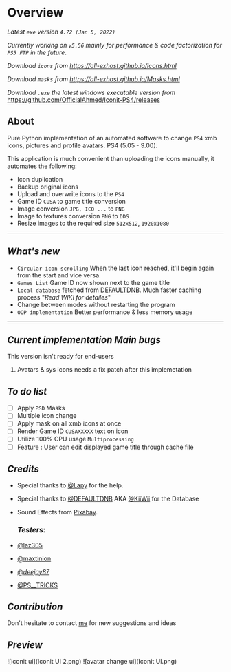 # Overview

_Latest `exe` version `4.72 (Jan 5, 2022)`_

_Currently working on `v5.56` mainly for performance & code factorization for `PS5 FTP` in the future_.

*Download `icons` from <https://all-exhost.github.io/Icons.html>*

*Download `masks` from <https://all-exhost.github.io/Masks.html>*

*Download `.exe` the latest windows executable version from* <https://github.com/OfficialAhmed/Iconit-PS4/releases>

## About

Pure Python implementation of an automated software to change `PS4` xmb icons, pictures and profile avatars. PS4 (5.05 - 9.00).

This application is much convenient than uploading the icons manually, it automates the following:

* Icon duplication 
* Backup original icons
* Upload and overwrite icons to the `PS4`  
* Game ID `CUSA` to game title conversion
* Image conversion `JPG, ICO ...` to `PNG`
* Image to textures conversion `PNG` to `DDS`
* Resize images to the required size `512x512`, `1920x1080`

________________________________________

## *What's new*

* `Circular icon scrolling` When the last icon reached, it'll begin again from the start and vice versa. 
* `Games List` Game ID now shown next to the game title 
* `Local database` fetched from [DEFAULTDNB](https://github.com/DEFAULTDNB/DEFAULTDNB.github.io). Much faster caching process "_Read WIKI for detailes_"  
* Change between modes without restarting the program
* `OOP implementation` Better performance & less memory usage 

________________________________________

## *Current implementation Main bugs* 
 This version isn't ready for end-users
1. Avatars & sys icons needs a fix patch after this implemetation

## _To do list_

* [ ] Apply `PSD` Masks
* [ ] Multiple icon change
* [ ] Apply mask on all xmb icons at once
* [ ] Render Game ID `CUSAXXXXX` text on icon
* [ ] Utilize 100% CPU usage `Multiprocessing`
* [ ] Feature : User can edit displayed game title through cache file

## _Credits_
* Special thanks to [@Lapy](https://twitter.com/Lapy05575948) for the help.
* Special thanks to [@DEFAULTDNB](https://github.com/DEFAULTDNB) AKA [@KiiWii](https://twitter.com/DefaultDNB) for the Database
* Sound Effects from [Pixabay](https://pixabay.com/).

    ### _Testers_:
* [@laz305](https://twitter.com/laz305)
* [@maxtinion](https://twitter.com/maxtinion)
* [@_deejay87_](https://twitter.com/_deejay87_)
* [@PS__TRICKS](https://twitter.com/PS__TRICKS)

## _Contribution_
Don't hesitate to contact [me](https://twitter.com/OfficialAhmed0) for new suggestions and ideas 

## _Preview_
![iconit ui](Iconit UI 2.png)
![avatar change ui](Iconit UI.png)
